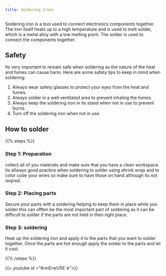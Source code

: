 ```yaml
---
title: Soldering Irons
---
```

Soldering iron is a tool used to connect electronics components together. The iron itself heats up to a high temperature and is used to melt solder, which is a metal alloy with a low melting point. The solder is used to connect the components together.

## Safety
Its very important to remain safe when soldering as the nature of the heat and fumes can cause harm. Here are some safety tips to keep in mind when soldering:

1. Always wear safety glasses to protect your eyes from the heat and fumes.
2. Always solder in a well ventilated area to prevent inhaling the fumes.
3. Always keep the soldering iron in its stand when not in use to prevent burns.
4. Turn off the soldering iron when not in use.


## How to solder
{{% steps %}}

### Step 1: Preparation
collect all of you materials and make sure that you have a clean workspace. Its allways good practice when soldering to solder using shrink wrap and to color code your wires so make sure to have those on hand although its not reqired.

### Step 2: Placing parts
Secure your parts with a soldering helping to keep them in place while you solder this can offten be the most important part of soldering as it can be difficult to solder if the parts are not held in then right place.

### Step 3: soldering
Heat up the soldering iron and apply it to the parts that you want to solder together. Once the parts are hot enough apply the solder to the parts and let it cool.

<!-- TODO: have jakob write more documentation on soldering and make the videos on soldering -->



{{% /steps %}}


{{< youtube id ="6rmErwU5E-k">}}